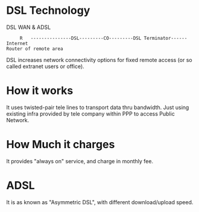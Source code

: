 # DSL Technology
DSL WAN &amp; ADSL






         R   ---------------DSL---------CO---------DSL Terminator------Internet
    Router of remote area

DSL increases network connectivity options for fixed remote access (or so called extranet users or office).

# How it works

It uses twisted-pair tele lines to transport data thru bandwidth. Just using existing infra provided by tele company within PPP to access Public Network.

# How Much it charges

It provides "always on" service, and charge in monthly fee.

# ADSL

It is as known as "Asymmetric DSL", with different download/upload speed.



